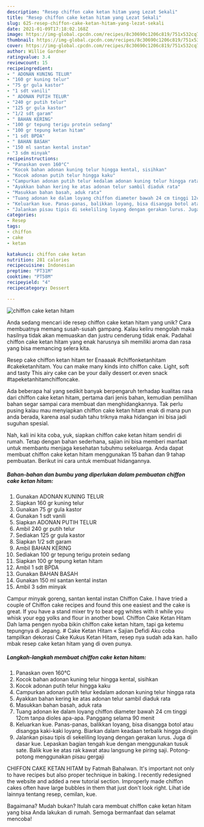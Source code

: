 ```yaml
---
description: "Resep chiffon cake ketan hitam yang Lezat Sekali"
title: "Resep chiffon cake ketan hitam yang Lezat Sekali"
slug: 625-resep-chiffon-cake-ketan-hitam-yang-lezat-sekali
date: 2021-01-09T17:18:02.168Z
image: https://img-global.cpcdn.com/recipes/8c30690c1206c819/751x532cq70/chiffon-cake-ketan-hitam-foto-resep-utama.jpg
thumbnail: https://img-global.cpcdn.com/recipes/8c30690c1206c819/751x532cq70/chiffon-cake-ketan-hitam-foto-resep-utama.jpg
cover: https://img-global.cpcdn.com/recipes/8c30690c1206c819/751x532cq70/chiffon-cake-ketan-hitam-foto-resep-utama.jpg
author: Willie Gardner
ratingvalue: 3.4
reviewcount: 15
recipeingredient:
- " ADONAN KUNING TELUR"
- "160 gr kuning telur"
- "75 gr gula kastor"
- "1 sdt vanili"
- " ADONAN PUTIH TELUR"
- "240 gr putih telur"
- "125 gr gula kastor"
- "1/2 sdt garam"
- " BAHAN KERING"
- "100 gr tepung terigu protein sedang"
- "100 gr tepung ketan hitam"
- "1 sdt BPDA"
- " BAHAN BASAH"
- "150 ml santan kental instan"
- "3 sdm minyak"
recipeinstructions:
- "Panaskan oven 160°C"
- "Kocok bahan adonan kuning telur hingga kental, sisihkan"
- "Kocok adonan putih telur hingga kaku"
- "Campurkan adonan putih telur kedalam adonan kuning telur hingga rata"
- "Ayakkan bahan kering ke atas adonan telur sambil diaduk rata"
- "Masukkan bahan basah, aduk rata"
- "Tuang adonan ke dalam loyang chiffon diameter bawah 24 cm tinggi 12cm tanpa dioles apa-apa. Panggang selama 90 menit"
- "Keluarkan kue. Panas-panas, balikkan loyang, bisa disangga botol atau disangga kaki-kaki loyang. Biarkan dalam keadaan terbalik hingga dingin"
- "Jalankan pisau tipis di sekeliling loyang dengan gerakan lurus. Juga di dasar kue. Lepaskan bagian tengah kue dengan menggunakan tusuk sate. Balik kue ke atas rak kawat atau langsung ke piring saji. Potong-potong menggunakan pisau gergaji"
categories:
- Resep
tags:
- chiffon
- cake
- ketan

katakunci: chiffon cake ketan 
nutrition: 281 calories
recipecuisine: Indonesian
preptime: "PT31M"
cooktime: "PT58M"
recipeyield: "4"
recipecategory: Dessert

---
```



![chiffon cake ketan hitam](https://img-global.cpcdn.com/recipes/8c30690c1206c819/751x532cq70/chiffon-cake-ketan-hitam-foto-resep-utama.jpg)

Anda sedang mencari ide resep chiffon cake ketan hitam yang unik? Cara membuatnya memang susah-susah gampang. Kalau keliru mengolah maka hasilnya tidak akan memuaskan dan justru cenderung tidak enak. Padahal chiffon cake ketan hitam yang enak harusnya sih memiliki aroma dan rasa yang bisa memancing selera kita.

Resep cake chiffon ketan hitam ter Enaaaak #chiffonketanhitam #cakeketanhitam. You can make many kinds into chiffon cake. Light, soft and tasty This airy cake can be your daily dessert or.even snack #tapeketanhitamchiffoncake.

Ada beberapa hal yang sedikit banyak berpengaruh terhadap kualitas rasa dari chiffon cake ketan hitam, pertama dari jenis bahan, kemudian pemilihan bahan segar sampai cara membuat dan menghidangkannya. Tak perlu pusing kalau mau menyiapkan chiffon cake ketan hitam enak di mana pun anda berada, karena asal sudah tahu triknya maka hidangan ini bisa jadi suguhan spesial.


Nah, kali ini kita coba, yuk, siapkan chiffon cake ketan hitam sendiri di rumah. Tetap dengan bahan sederhana, sajian ini bisa memberi manfaat untuk membantu menjaga kesehatan tubuhmu sekeluarga. Anda dapat membuat chiffon cake ketan hitam menggunakan 15 bahan dan 9 tahap pembuatan. Berikut ini cara untuk membuat hidangannya.

<!--inarticleads1-->

##### Bahan-bahan dan bumbu yang diperlukan dalam pembuatan chiffon cake ketan hitam:

1. Gunakan  ADONAN KUNING TELUR
1. Siapkan 160 gr kuning telur
1. Gunakan 75 gr gula kastor
1. Gunakan 1 sdt vanili
1. Siapkan  ADONAN PUTIH TELUR
1. Ambil 240 gr putih telur
1. Sediakan 125 gr gula kastor
1. Siapkan 1/2 sdt garam
1. Ambil  BAHAN KERING
1. Sediakan 100 gr tepung terigu protein sedang
1. Siapkan 100 gr tepung ketan hitam
1. Ambil 1 sdt BPDA
1. Gunakan  BAHAN BASAH
1. Gunakan 150 ml santan kental instan
1. Ambil 3 sdm minyak


Campur minyak goreng, santan kental instan Chiffon Cake. I have tried a couple of Chiffon cake recipes and found this one easiest and the cake is great. If you have a stand mixer try to beat egg whites with it while you whisk your egg yolks and flour in another bowl. Chiffon Cake Ketan Hitam Dah lama pengen nyoba bikin chiffon cake ketan hitam, tapi ga ketemu tepungnya di Jepang. # Cake Ketan Hitam « Sajian Defidi Aku coba tampilkan dekorasi Cake Kukus Ketan Hitam, resep nya sudah ada kan. hallo mbak resep cake ketan hitam yang di oven punya. 

<!--inarticleads2-->

##### Langkah-langkah membuat chiffon cake ketan hitam:

1. Panaskan oven 160°C
1. Kocok bahan adonan kuning telur hingga kental, sisihkan
1. Kocok adonan putih telur hingga kaku
1. Campurkan adonan putih telur kedalam adonan kuning telur hingga rata
1. Ayakkan bahan kering ke atas adonan telur sambil diaduk rata
1. Masukkan bahan basah, aduk rata
1. Tuang adonan ke dalam loyang chiffon diameter bawah 24 cm tinggi 12cm tanpa dioles apa-apa. Panggang selama 90 menit
1. Keluarkan kue. Panas-panas, balikkan loyang, bisa disangga botol atau disangga kaki-kaki loyang. Biarkan dalam keadaan terbalik hingga dingin
1. Jalankan pisau tipis di sekeliling loyang dengan gerakan lurus. Juga di dasar kue. Lepaskan bagian tengah kue dengan menggunakan tusuk sate. Balik kue ke atas rak kawat atau langsung ke piring saji. Potong-potong menggunakan pisau gergaji


CHIFFON CAKE KETAN HITAM by Fatmah Bahalwan. It&#39;s important not only to have recipes but also proper technique in baking. I recently redesigned the website and added a new tutorial section. Improperly made chiffon cakes often have large bubbles in them that just don&#39;t look right. Lihat ide lainnya tentang resep, cemilan, kue. 

Bagaimana? Mudah bukan? Itulah cara membuat chiffon cake ketan hitam yang bisa Anda lakukan di rumah. Semoga bermanfaat dan selamat mencoba!
